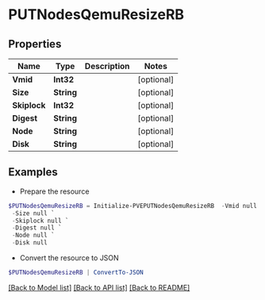 # PUTNodesQemuResizeRB
## Properties

Name | Type | Description | Notes
------------ | ------------- | ------------- | -------------
**Vmid** | **Int32** |  | [optional] 
**Size** | **String** |  | [optional] 
**Skiplock** | **Int32** |  | [optional] 
**Digest** | **String** |  | [optional] 
**Node** | **String** |  | [optional] 
**Disk** | **String** |  | [optional] 

## Examples

- Prepare the resource
```powershell
$PUTNodesQemuResizeRB = Initialize-PVEPUTNodesQemuResizeRB  -Vmid null `
 -Size null `
 -Skiplock null `
 -Digest null `
 -Node null `
 -Disk null
```

- Convert the resource to JSON
```powershell
$PUTNodesQemuResizeRB | ConvertTo-JSON
```

[[Back to Model list]](../README.md#documentation-for-models) [[Back to API list]](../README.md#documentation-for-api-endpoints) [[Back to README]](../README.md)

